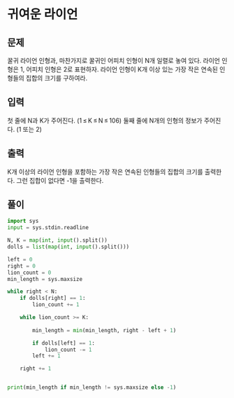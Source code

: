# 귀여운 라이언

## 문제
꿀귀 라이언 인형과, 마찬가지로 꿀귀인 어피치 인형이 N개 일렬로 놓여 있다. 
라이언 인형은 1, 어피치 인형은 2로 표현하자.
라이언 인형이 K개 이상 있는 가장 작은 연속된 인형들의 집합의 크기를 구하여라.

## 입력
첫 줄에 N과 K가 주어진다. (1 ≤ K ≤ N ≤ 106)
둘째 줄에 N개의 인형의 정보가 주어진다. (1 또는 2)

## 출력
K개 이상의 라이언 인형을 포함하는 가장 작은 연속된 인형들의 집합의 크기를 출력한다.
그런 집합이 없다면 -1을 출력한다.

## 풀이
```python
import sys
input = sys.stdin.readline

N, K = map(int, input().split())
dolls = list(map(int, input().split()))

left = 0
right = 0
lion_count = 0
min_length = sys.maxsize  

while right < N:
    if dolls[right] == 1:
        lion_count += 1

    while lion_count >= K:
        
        min_length = min(min_length, right - left + 1)

        if dolls[left] == 1:
            lion_count -= 1
        left += 1 

    right += 1


print(min_length if min_length != sys.maxsize else -1)
```
